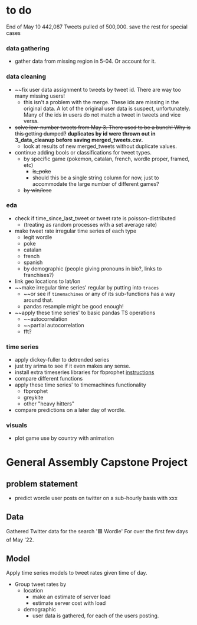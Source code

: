 
# to do

End of May 10
442,087 Tweets pulled of 500,000. save the rest for special cases


### data gathering
- gather data from missing region in 5-04. Or account for it.

### data cleaning
- ~~fix user data assignment to tweets by tweet id. There are way too many missing users!
    - this isn't a problem with the merge. These ids are missing in the original data. A lot of the original user data is suspect, unfortunately. Many of the ids in users do not match a tweet in tweets and vice versa.
- ~~solve low-number tweets from May 3. There used to be a bunch! Why is this getting dumped?~~ **duplicates by id were thrown out in 3_data_cleanup before saving merged_tweets.csv.**
     - look at results of new merged_tweets without duplicate values. 
- continue adding bools or classifications for tweet types.
    - by specific game (pokemon, catalan, french, wordle proper, framed, etc)
        - ~~is_poke~~
        - should this be a single string column for now, just to accommodate the large number of different games?
    - ~~by win/lose~~
    
### eda
- check if time_since_last_tweet or tweet rate is poisson-distributed
    - (treating as random processes with a set average rate)
- make tweet rate irregular time series of each type
    - legit wordle
    - poke
    - catalan
    - french
    - spanish
    - by demographic (people giving pronouns in bio?, links to franchises?)
- link geo locations to lat/lon
- ~~make irregular time series' regular by putting into `traces`
    - ~~or see if `timemachines` or any of its sub-functions has a way around that.
    - pandas resample might be good enough!
- ~~apply these time series' to basic pandas TS operations
    - ~~autocorrelation
    - ~~partial autocorrelation
    - fft?
    
### time series
- apply dickey-fuller to detrended series
- just try arima to see if it even makes any sense.
- install extra timeseries libraries for fbprophet [instructions](https://github.com/microprediction/timemachines/blob/main/INSTALL.md)
- compare different functions
- apply these time series' to timemachines functionality
    - fbprophet
    - greykite
    - other "heavy hitters"
- compare predictions on a later day of wordle.
    
### visuals
- plot game use by country with animation


# General Assembly Capstone Project

## problem statement

- predict wordle user posts on twitter on a sub-hourly basis with xxx

## Data
Gathered Twitter data for the search '🟩 Wordle' For over the first few days of May '22.

## Model

Apply time series models to tweet rates given time of day.

- Group tweet rates by
    - location
        - make an estimate of server load
        - estimate server cost with load
    - demographic
        - user data is gathered, for each of the users posting.

